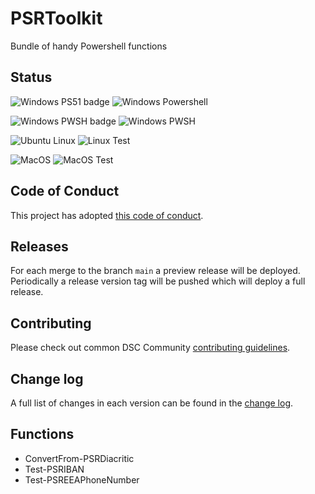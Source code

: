 # PSRToolkit

Bundle of handy Powershell functions

## Status

![Windows PS51 badge](https://badgen.net/badge/icon/windows?icon=windows&label=ps5.1) ![Windows Powershell](https://gist.githubusercontent.com/Proud-Rabbit/79ca127fedb0c195b29ceebd5a963a13/raw/winps51-badge.svg)

![Windows PWSH badge](https://badgen.net/badge/icon/windows?icon=windows&label=pwsh) ![Windows PWSH](https://gist.githubusercontent.com/Proud-Rabbit/79ca127fedb0c195b29ceebd5a963a13/raw/winpwsh-badge.svg)

![Ubuntu Linux](https://badgen.net/badge/icon/Ubuntu?icon=terminal&label=pwsh) ![Linux Test](https://gist.githubusercontent.com/Proud-Rabbit/79ca127fedb0c195b29ceebd5a963a13/raw/linux-badge.svg)

![MacOS](https://badgen.net/badge/icon/MacOS?icon=apple&label=pwsh) ![MacOS Test](https://gist.githubusercontent.com/Proud-Rabbit/79ca127fedb0c195b29ceebd5a963a13/raw/macos-badge.svg)

## Code of Conduct

This project has adopted [this code of conduct](CODE_OF_CONDUCT.md).

## Releases

For each merge to the branch `main` a preview release will be
deployed.
Periodically a release version tag will be pushed which will deploy a
full release.

## Contributing

Please check out common DSC Community [contributing guidelines](https://dsccommunity.org/guidelines/contributing).

## Change log

A full list of changes in each version can be found in the [change log](CHANGELOG.md).

## Functions

- ConvertFrom-PSRDiacritic
- Test-PSRIBAN
- Test-PSREEAPhoneNumber
